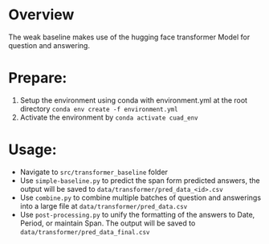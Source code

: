# Overview
The weak baseline makes use of the hugging face transformer Model for question and answering.

# Prepare:
1. Setup the environment using conda with environment.yml at the root directory
`conda env create -f environment.yml`
2. Activate the environment by
`conda activate cuad_env`

# Usage:
- Navigate to `src/transformer_baseline` folder
- Use `simple-baseline.py` to predict the span form predicted answers, the output will be saved to `data/transformer/pred_data_<id>.csv`
- Use `combine.py` to combine multiple batches of question and answerings into a large file at `data/transformer/pred_data.csv`
- Use `post-processing.py` to unify the formatting of the answers to Date, Period, or maintain Span. The output will be saved to `data/transformer/pred_data_final.csv`